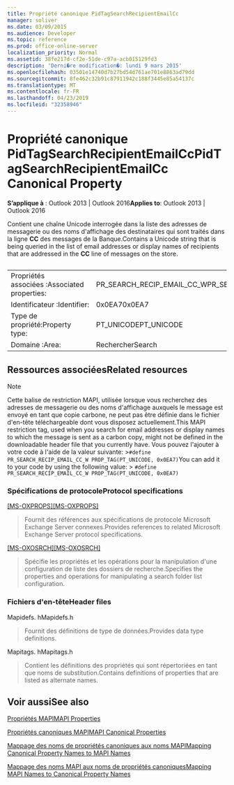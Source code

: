 ```yaml
---
title: Propriété canonique PidTagSearchRecipientEmailCc
manager: soliver
ms.date: 03/09/2015
ms.audience: Developer
ms.topic: reference
ms.prod: office-online-server
localization_priority: Normal
ms.assetid: 38fe217d-cf2e-51de-c97a-acb015129fd3
description: 'Derni�re modification�: lundi 9 mars 2015'
ms.openlocfilehash: 03501e14740d7b27bd54d761ae701e8863ad79dd
ms.sourcegitcommit: 8fe462c32b91c87911942c188f3445e85a54137c
ms.translationtype: MT
ms.contentlocale: fr-FR
ms.lasthandoff: 04/23/2019
ms.locfileid: "32358946"
---
```

# <a name="pidtagsearchrecipientemailcc-canonical-property"></a><span data-ttu-id="4b192-103">Propriété canonique PidTagSearchRecipientEmailCc</span><span class="sxs-lookup"><span data-stu-id="4b192-103">PidTagSearchRecipientEmailCc Canonical Property</span></span>

  
  
<span data-ttu-id="4b192-104">**S’applique à** : Outlook 2013 | Outlook 2016</span><span class="sxs-lookup"><span data-stu-id="4b192-104">**Applies to**: Outlook 2013 | Outlook 2016</span></span> 
  
<span data-ttu-id="4b192-105">Contient une chaîne Unicode interrogée dans la liste des adresses de messagerie ou des noms d'affichage des destinataires qui sont traités dans la ligne **CC** des messages de la Banque.</span><span class="sxs-lookup"><span data-stu-id="4b192-105">Contains a Unicode string that is being queried in the list of email addresses or display names of recipients that are addressed in the **CC** line of messages on the store.</span></span> 
  
## 

|||
|:-----|:-----|
|<span data-ttu-id="4b192-106">Propriétés associées :</span><span class="sxs-lookup"><span data-stu-id="4b192-106">Associated properties:</span></span>  <br/> |<span data-ttu-id="4b192-107">PR_SEARCH_RECIP_EMAIL_CC_W</span><span class="sxs-lookup"><span data-stu-id="4b192-107">PR_SEARCH_RECIP_EMAIL_CC_W</span></span>  <br/> |
|<span data-ttu-id="4b192-108">Identificateur :</span><span class="sxs-lookup"><span data-stu-id="4b192-108">Identifier:</span></span>  <br/> |<span data-ttu-id="4b192-109">0x0EA7</span><span class="sxs-lookup"><span data-stu-id="4b192-109">0x0EA7</span></span>  <br/> |
|<span data-ttu-id="4b192-110">Type de propriété:</span><span class="sxs-lookup"><span data-stu-id="4b192-110">Property type:</span></span>  <br/> |<span data-ttu-id="4b192-111">PT_UNICODE</span><span class="sxs-lookup"><span data-stu-id="4b192-111">PT_UNICODE</span></span>  <br/> |
|<span data-ttu-id="4b192-112">Domaine :</span><span class="sxs-lookup"><span data-stu-id="4b192-112">Area:</span></span>  <br/> |<span data-ttu-id="4b192-113">Rechercher</span><span class="sxs-lookup"><span data-stu-id="4b192-113">Search</span></span>  <br/> |
   
## <a name="related-resources"></a><span data-ttu-id="4b192-114">Ressources associées</span><span class="sxs-lookup"><span data-stu-id="4b192-114">Related resources</span></span>

> [!NOTE]
> <span data-ttu-id="4b192-115">Cette balise de restriction MAPI, utilisée lorsque vous recherchez des adresses de messagerie ou des noms d'affichage auxquels le message est envoyé en tant que copie carbone, ne peut pas être définie dans le fichier d'en-tête téléchargeable dont vous disposez actuellement.</span><span class="sxs-lookup"><span data-stu-id="4b192-115">This MAPI restriction tag, used when you search for email addresses or display names to which the message is sent as a carbon copy, might not be defined in the downloadable header file that you currently have.</span></span> <span data-ttu-id="4b192-116">Vous pouvez l'ajouter à votre code à l'aide de la valeur suivante: >`#define PR_SEARCH_RECIP_EMAIL_CC_W PROP_TAG(PT_UNICODE, 0x0EA7)`</span><span class="sxs-lookup"><span data-stu-id="4b192-116">You can add it to your code by using the following value: >  `#define PR_SEARCH_RECIP_EMAIL_CC_W PROP_TAG(PT_UNICODE, 0x0EA7)`</span></span>
  
### <a name="protocol-specifications"></a><span data-ttu-id="4b192-117">Spécifications de protocole</span><span class="sxs-lookup"><span data-stu-id="4b192-117">Protocol specifications</span></span>

<span data-ttu-id="4b192-118">[[MS-OXPROPS]](https://msdn.microsoft.com/library/f6ab1613-aefe-447d-a49c-18217230b148%28Office.15%29.aspx)</span><span class="sxs-lookup"><span data-stu-id="4b192-118">[[MS-OXPROPS]](https://msdn.microsoft.com/library/f6ab1613-aefe-447d-a49c-18217230b148%28Office.15%29.aspx)</span></span>
  
> <span data-ttu-id="4b192-119">Fournit des références aux spécifications de protocole Microsoft Exchange Server connexes.</span><span class="sxs-lookup"><span data-stu-id="4b192-119">Provides references to related Microsoft Exchange Server protocol specifications.</span></span>
    
<span data-ttu-id="4b192-120">[[MS-OXOSRCH]](https://msdn.microsoft.com/library/c72e49b8-78c7-4483-ad65-e46e9133673b%28Office.15%29.aspx)</span><span class="sxs-lookup"><span data-stu-id="4b192-120">[[MS-OXOSRCH]](https://msdn.microsoft.com/library/c72e49b8-78c7-4483-ad65-e46e9133673b%28Office.15%29.aspx)</span></span>
  
> <span data-ttu-id="4b192-121">Spécifie les propriétés et les opérations pour la manipulation d'une configuration de liste des dossiers de recherche.</span><span class="sxs-lookup"><span data-stu-id="4b192-121">Specifies the properties and operations for manipulating a search folder list configuration.</span></span>
    
### <a name="header-files"></a><span data-ttu-id="4b192-122">Fichiers d'en-tête</span><span class="sxs-lookup"><span data-stu-id="4b192-122">Header files</span></span>

<span data-ttu-id="4b192-123">Mapidefs. h</span><span class="sxs-lookup"><span data-stu-id="4b192-123">Mapidefs.h</span></span>
  
> <span data-ttu-id="4b192-124">Fournit des définitions de type de données.</span><span class="sxs-lookup"><span data-stu-id="4b192-124">Provides data type definitions.</span></span>
    
<span data-ttu-id="4b192-125">Mapitags. h</span><span class="sxs-lookup"><span data-stu-id="4b192-125">Mapitags.h</span></span>
  
> <span data-ttu-id="4b192-126">Contient les définitions des propriétés qui sont répertoriées en tant que noms de substitution.</span><span class="sxs-lookup"><span data-stu-id="4b192-126">Contains definitions of properties that are listed as alternate names.</span></span>
    
## <a name="see-also"></a><span data-ttu-id="4b192-127">Voir aussi</span><span class="sxs-lookup"><span data-stu-id="4b192-127">See also</span></span>



[<span data-ttu-id="4b192-128">Propriétés MAPI</span><span class="sxs-lookup"><span data-stu-id="4b192-128">MAPI Properties</span></span>](mapi-properties.md)
  
[<span data-ttu-id="4b192-129">Propriétés canoniques MAPI</span><span class="sxs-lookup"><span data-stu-id="4b192-129">MAPI Canonical Properties</span></span>](mapi-canonical-properties.md)
  
[<span data-ttu-id="4b192-130">Mappage des noms de propriétés canoniques aux noms MAPI</span><span class="sxs-lookup"><span data-stu-id="4b192-130">Mapping Canonical Property Names to MAPI Names</span></span>](mapping-canonical-property-names-to-mapi-names.md)
  
[<span data-ttu-id="4b192-131">Mappage des noms MAPI aux noms de propriétés canoniques</span><span class="sxs-lookup"><span data-stu-id="4b192-131">Mapping MAPI Names to Canonical Property Names</span></span>](mapping-mapi-names-to-canonical-property-names.md)

